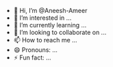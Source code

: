 - 👋 Hi, I’m @Aneesh-Ameer
- 👀 I’m interested in ...
- 🌱 I’m currently learning ...
- 💞️ I’m looking to collaborate on ...
- 📫 How to reach me ...
- 😄 Pronouns: ...
- ⚡ Fun fact: ...

<!---
Aneesh-Ameer/Aneesh-Ameer is a ✨ special ✨ repository because its `README.md` (this file) appears on your GitHub profile.
You can click the Preview link to take a look at your changes.
--->
